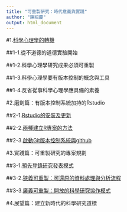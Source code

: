 ```yaml
---
title: "可重製研究：時代意義與實踐"
author: "陳紹慶"
output: html_document
---
```


#1.[科學心理學的轉機](./1_intro/Introduction.html)

##1-1.從不道德的道德實驗開始

##1-2.科學心理學研究成果必須可重製

##1-3.科學心理學要有版本控制的概念與工具

##1-4.反省從事科學心理學應具備的素養

#2.磨劍篇：有版本控制系統加持的Rstudio

##2-1.[Rstudio的安裝及更新](./2_init/install.html)

##2-2.[兩種建立R專案的方法](./2_init/Project.html)

##2-3.[啟動Git版本控制系統與github](./2_init/Git.html)

#3.實踐篇：可重製研究的專案規劃

##3-1.[預先登錄研究發表模式](./3_RR/00.html)

##3-2.[狹義可重製：可還原的資料處理與分析流程](./3_RR/01.html)

##3-3.[廣義可重製：開放的科學研究協作模式](./3_RR/02.html)

#4.展望篇：建立新時代的科學研究道標